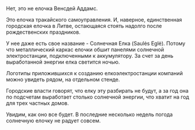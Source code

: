 Нет, это не елочка Венсдей Аддамс.

Это елочка тракайского самоуправления. И, наверное, единственная городская елочка в Литве, остающаяся стоять надолго после рождественских праздников.

У нее даже есть свое название - Солнечная Елка (Saulės Eglė). Потому что металлический каркас елочки обшит панелями солнечной электростанции, подключенными к аккумулятору. За счет за день выработанной энергии елка светится ночью.

Логотипы приложившихся к созданию елкоэлектростанции компаний можно увидеть рядом, на отдельном стенде.

Городские власти говорят, что елку эту разбирать не будут, а за год она по подсчетам выработает столько солнечной энергии, что хватит на год для трех частных домов.

Увидим, как оно все будет. В последние несколько недель погода солнечную елочку не радует совсем.

